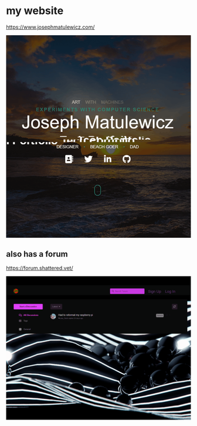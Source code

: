 # my website

https://www.josephmatulewicz.com/


<img src="myweb.gif" width=600>



## also has a forum

https://forum.shattered.vet/

<img src="forum.gif" width=600>
